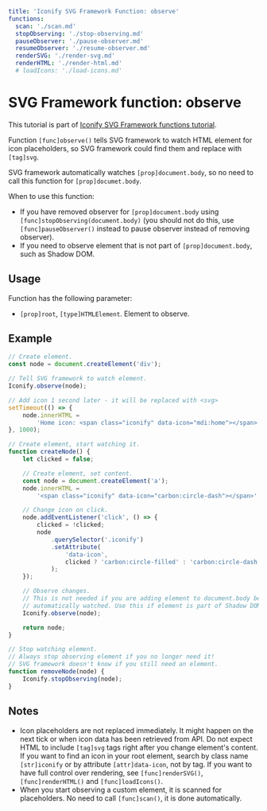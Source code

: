 ```yaml
title: 'Iconify SVG Framework Function: observe'
functions:
  scan: './scan.md'
  stopObserving: './stop-observing.md'
  pauseObserver: './pause-observer.md'
  resumeObserver: './resume-observer.md'
  renderSVG: './render-svg.md'
  renderHTML: './render-html.md'
  # loadIcons: './load-icons.md'
```

# SVG Framework function: observe

This tutorial is part of [Iconify SVG Framework functions tutorial](./functions.md#scanner).

Function `[func]observe()` tells SVG framework to watch HTML element for icon placeholders, so SVG framework could find them and replace with `[tag]svg`.

SVG framework automatically watches `[prop]document.body`, so no need to call this function for `[prop]documet.body`.

When to use this function:

- If you have removed observer for `[prop]document.body` using `[func]stopObserving(document.body)` (you should not do this, use `[func]pauseObserver()` instead to pause observer instead of removing observer).
- If you need to observe element that is not part of `[prop]document.body`, such as Shadow DOM.

## Usage

Function has the following parameter:

- `[prop]root`, `[type]HTMLElement`. Element to observe.

## Example

```js
// Create element.
const node = document.createElement('div');

// Tell SVG framework to watch element.
Iconify.observe(node);

// Add icon 1 second later - it will be replaced with <svg>
setTimeout(() => {
	node.innerHTML =
		'Home icon: <span class="iconify" data-icon="mdi:home"></span>';
}, 1000);
```

```js
// Create element, start watching it.
function createNode() {
	let clicked = false;

	// Create element, set content.
	const node = document.createElement('a');
	node.innerHTML =
		'<span class="iconify" data-icon="carbon:circle-dash"></span>';

	// Change icon on click.
	node.addEventListener('click', () => {
		clicked = !clicked;
		node
			.querySelector('.iconify')
			.setAttribute(
				'data-icon',
				clicked ? 'carbon:circle-filled' : 'carbon:circle-dash'
			);
	});

	// Observe changes.
	// This is not needed if you are adding element to document.body because document.body is already
	// automatically watched. Use this if element is part of Shadow DOM or some other custom elements tree.
	Iconify.observe(node);

	return node;
}

// Stop watching element.
// Always stop observing element if you no longer need it!
// SVG framework doesn't know if you still need an element.
function removeNode(node) {
	Iconify.stopObserving(node);
}
```

## Notes

- Icon placeholders are not replaced immediately. It might happen on the next tick or when icon data has been retrieved from API. Do not expect HTML to include `[tag]svg` tags right after you change element's content. If you want to find an icon in your root element, search by class name `[str]iconify` or by attribute `[attr]data-icon`, not by tag. If you want to have full control over rendering, see `[func]renderSVG()`, `[func]renderHTML()` and `[func]loadIcons()`.
- When you start observing a custom element, it is scanned for placeholders. No need to call `[func]scan()`, it is done automatically.
